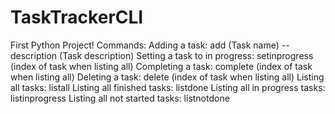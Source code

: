 # TaskTrackerCLI
First Python Project!
Commands:
    Adding a task: add (Task name) --description (Task description)
    Setting a task to in progress: setinprogress (index of task when listing all)
    Completing a task: complete (index of task when listing all)
    Deleting a task: delete (index of task when listing all)
    Listing all tasks: listall
    Listing all finished tasks: listdone
    Listing all in progress tasks: listinprogress
    Listing all not started tasks: listnotdone
    
